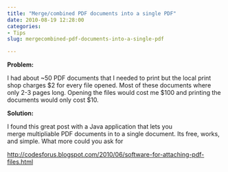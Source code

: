 ```yaml
---
title: "Merge/combined PDF documents into a single PDF"
date: 2010-08-19 12:28:00
categories:
- Tips
slug: mergecombined-pdf-documents-into-a-single-pdf

---
```


<strong>Problem: </strong>

I had about ~50 PDF documents that I needed to print but the local print shop charges $2 for every file opened. Most of these documents where only 2-3 pages long. Opening the files would cost me $100 and printing the documents would only cost $10.

<strong>Solution:</strong>

I found this great post with a Java application that lets you merge multipliable PDF documents in to a single document. Its free, works, and simple. What more could you ask for

<a href="http://codesforus.blogspot.com/2010/06/software-for-attaching-pdf-files.html">http://codesforus.blogspot.com/2010/06/software-for-attaching-pdf-files.html</a>
